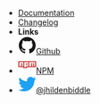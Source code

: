 - [Documentation](/) <!-- markdownlint-disable-line first-line-heading -->
- [Changelog](changelog)
- **Links**
- [![Github](assets/img/github.svg)Github](https://github.com/jhildenbiddle/canvas-size)
- [![NPM](assets/img/npm.svg)NPM](https://www.npmjs.com/package/canvas-size)
- [![Twitter](assets/img/twitter.svg)@jhildenbiddle](http://twitter.com/jhildenbiddle)
